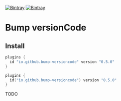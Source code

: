 [![Bintray](https://img.shields.io/bintray/v/ciriti/cdelivery/bumpversion-plugin?color=blue&label=Bintray%20Bump%20Versioncode%20Plugin)](https://bintray.com/ciriti/cdelivery/bumpversion-plugin)
[![Bintray](https://img.shields.io/bintray/v/ciriti/cdelivery/bumpversion-plugin?color=blue&label=Gradle%20Portal%20bumpversion-plugin)](https://plugins.gradle.org/plugin/io.github.bump-versioncode)

# Bump versionCode

## Install

```groovy
plugins {
  id "io.github.bump-versioncode" version "0.5.0"
}
```
```kotlin
plugins {
  id("io.github.bump-versioncode") version "0.5.0"
}
```

TODO